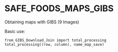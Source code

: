 # SAFE_FOODS_MAPS_GIBS
Obtaining maps with GIBS (9 Images)

Basic use:
    
    from GIBS_Download_Join import total_processing
    total_processing((row, column), name_map_save)
    
    
